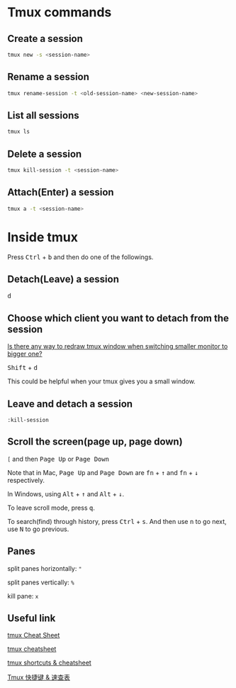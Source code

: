 # Tmux commands

## Create a session
```sh
tmux new -s <session-name>
```

## Rename a session
```sh
tmux rename-session -t <old-session-name> <new-session-name>
```

## List all sessions
```sh
tmux ls
```

## Delete a session
```sh
tmux kill-session -t <session-name>
```

## Attach(Enter) a session
```sh
tmux a -t <session-name>
```

# Inside tmux
Press <kbd>Ctrl</kbd> + <kbd>b</kbd> and then do one of the followings.

## Detach(Leave) a session
<kbd>d</kbd>

## Choose which client you want to detach from the session
[Is there any way to redraw tmux window when switching smaller monitor to bigger one?](https://stackoverflow.com/questions/7814612/is-there-any-way-to-redraw-tmux-window-when-switching-smaller-monitor-to-bigger)

<kbd>Shift</kbd> + <kbd>d</kbd>

This could be helpful when your tmux gives you a small window.

## Leave and detach a session
`:kill-session`

## Scroll the screen(page up, page down)
`[` and then <kbd>Page Up</kbd> or <kbd>Page Down</kbd> 

Note that in Mac, <kbd>Page Up</kbd> and <kbd>Page Down</kbd> are <kbd>fn</kbd> + <kbd>↑</kbd> and 
<kbd>fn</kbd> + <kbd>↓</kbd> respectively.

In Windows, using <kbd>Alt</kbd> + <kbd>↑</kbd> and <kbd>Alt</kbd> + <kbd>↓</kbd>.

To leave scroll mode, press <kbd>q</kbd>.

To search(find) through history, press <kbd>Ctrl</kbd> + <kbd>s</kbd>. And then use <kbd>n</kbd> to go next, use <kbd>N</kbd> to go previous.

## Panes
split panes horizontally: `"`

split panes vertically: `%`

kill pane: `x`

## Useful link

[tmux Cheat Sheet](https://gist.github.com/michaellihs/b6d46fa460fa5e429ea7ee5ff8794b96)

[tmux cheatsheet](https://gist.github.com/henrik/1967800)

[tmux shortcuts & cheatsheet](https://gist.github.com/MohamedAlaa/2961058)

[Tmux 快捷键 & 速查表](https://gist.github.com/ryerh/14b7c24dfd623ef8edc7)
